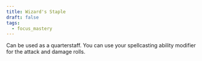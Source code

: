 ```yaml
---
title: Wizard's Staple
draft: false
tags:
  - focus_mastery
---
```

Can be used as a quarterstaff. You can use your spellcasting ability modifier for the attack and damage rolls.